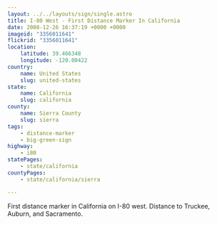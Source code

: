 ```yaml
---
layout: ../../layouts/sign/single.astro
title: I-80 West - First Distance Marker In California
date: 2008-12-26 16:37:19 +0000 +0000
imageid: "3356011641"
flickrid: "3356011641"
location:
    latitude: 39.466348
    longitude: -120.00422
country:
    name: United States
    slug: united-states
state:
    name: California
    slug: california
county:
    name: Sierra County
    slug: sierra
tags:
    - distance-marker
    - big-green-sign
highway:
    - i80
statePages:
    - state/california
countyPages:
    - state/california/sierra

---
```

First distance marker in California on I-80 west. Distance to Truckee, Auburn, and Sacramento.